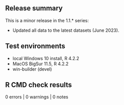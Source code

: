 ## Release summary
This is a minor release in the 1.1.* series:

* Updated all data to the latest datasets (June 2023).

## Test environments
* local Windows 10 install, R 4.2.2
* MacOS BigSur 11.5, R 4.2.2
* win-builder (devel)

## R CMD check results
0 errors | 0 warnings | 0 notes
